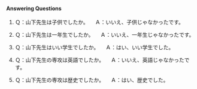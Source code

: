#### Answering Questions
1. Ｑ：山下先生は子供でしたか。
　Ａ：いいえ、子供じゃなかったです。

2. Ｑ：山下先生は一年生でしたか。
　Ａ：いいえ、一年生じゃなかったです。

3. Ｑ：山下先生はいい学生でしたか。
　Ａ：はい、いい学生でした。

4. Ｑ：山下先生の専攻は英語でしたか。
　Ａ：いいえ、英語じゃなかったです。

5. Ｑ：山下先生の専攻は歴史でしたか。
　Ａ：はい、歴史でした。


